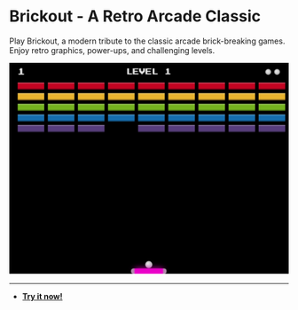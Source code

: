# Brickout - A Retro Arcade Classic

Play Brickout, a modern tribute to the classic arcade brick-breaking games. Enjoy retro graphics, power-ups, and challenging levels.

![Brickout - A Retro Arcade Classic Screenshot](https://raw.githubusercontent.com/ChrisPirillo/brickout/main/assets/screenshot.png)

---

* **[Try it now!](https://pirillo.com/arcade/brickout.html)**
